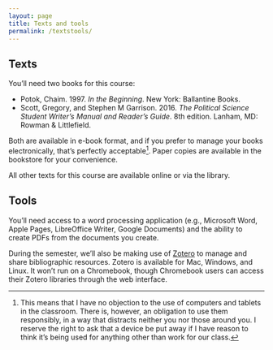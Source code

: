 ```yaml
---
layout: page
title: Texts and tools
permalink: /textstools/
---
```


## Texts

You’ll need two books for this course:

* Potok, Chaim. 1997. *In the Beginning*. New York: Ballantine Books.
* Scott, Gregory, and Stephen M Garrison. 2016. *The Political Science Student Writer’s Manual and Reader’s Guide*. 8th edition. Lanham, MD: Rowman & Littlefield.

Both are available in e-book format, and if you prefer to manage your books electronically, that’s perfectly acceptable[^1]. Paper copies are available in the bookstore for your convenience.

All other texts for this course are available online or via the library.

## Tools

You’ll need access to a word processing application (e.g., Microsoft Word, Apple Pages, LibreOffice Writer, Google Documents) and the ability to create PDFs from the documents you create.

During the semester, we’ll also be making use of [Zotero](https://www.zotero.org) to manage and share bibliographic resources. Zotero is available for Mac, Windows, and Linux. It won’t run on a Chromebook, though Chromebook users can access their Zotero libraries through the web interface.


[^1]:	This means that I have no objection to the use of computers and tablets in the classroom. There is, however, an obligation to use them responsibly, in a way that distracts neither you nor those around you. I reserve the right to ask that a device be put away if I have reason to think it’s being used for anything other than work for our class.
